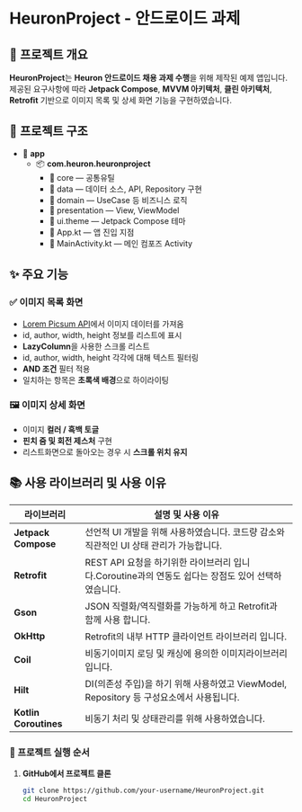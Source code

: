 # HeuronProject - 안드로이드 과제


## 🌟 프로젝트 개요

**HeuronProject**는 **Heuron 안드로이드 채용 과제 수행**을 위해 제작된 예제 앱입니다.  
제공된 요구사항에 따라 **Jetpack Compose**, **MVVM 아키텍처**, **클린 아키텍처**,  
**Retrofit** 기반으로 이미지 목록 및 상세 화면 기능을 구현하였습니다.

## 🌳 프로젝트 구조

- 📁 **app**
    - 📦 **com.heuron.heuronproject**
      - 📁 core — 공통유틸
      - 📁 data — 데이터 소스, API, Repository 구현
      - 📁 domain — UseCase 등 비즈니스 로직
      - 📁 presentation — View, ViewModel
      - 📁 ui.theme — Jetpack Compose 테마
      - 🧩 App.kt — 앱 진입 지점
      - 🧩 MainActivity.kt — 메인 컴포즈 Activity

## ✨ 주요 기능

### ✅ 이미지 목록 화면
- [Lorem Picsum API](https://picsum.photos/v2/list)에서 이미지 데이터를 가져옴
- id, author, width, height 정보를 리스트에 표시
- **LazyColumn**을 사용한 스크롤 리스트
- id, author, width, height 각각에 대해 텍스트 필터링
- **AND 조건** 필터 적용
- 일치하는 항목은 **초록색 배경**으로 하이라이팅

### 🖼️ 이미지 상세 화면
- 이미지 **컬러 / 흑백 토글**
- **핀치 줌 및 회전 제스처** 구현
- 리스트화면으로 돌아오는 경우 시 **스크롤 위치 유지**

## 📚 사용 라이브러리 및 사용 이유

| 라이브러리 | 설명 및 사용 이유 |
|------------|------------------|
| **Jetpack Compose** | 선언적 UI 개발을 위해 사용하였습니다. 코드량 감소와 직관적인 UI 상태 관리가 가능합니다.|
| **Retrofit** | REST API 요청을 하기위한 라이브러리 입니다.Coroutine과의 연동도 쉽다는 장점도 있어 선택하였습니다.|
| **Gson** | JSON 직렬화/역직렬화를 가능하게 하고 Retrofit과 함께 사용 합니다.|
| **OkHttp** | Retrofit의 내부 HTTP 클라이언트 라이브러리 입니다.|
| **Coil** | 비동기이미지 로딩 및 캐싱에 용의한 이미지라이브러리 입니다.|
| **Hilt** | DI(의존성 주입)을 하기 위해 사용하였고 ViewModel, Repository 등 구성요소에서 사용됩니다.|
| **Kotlin Coroutines** | 비동기 처리 및 상태관리를 위해 사용하였습니다.|

### 🚀 프로젝트 실행 순서
1. **GitHub에서 프로젝트 클론**
   ```bash
   git clone https://github.com/your-username/HeuronProject.git
   cd HeuronProject
